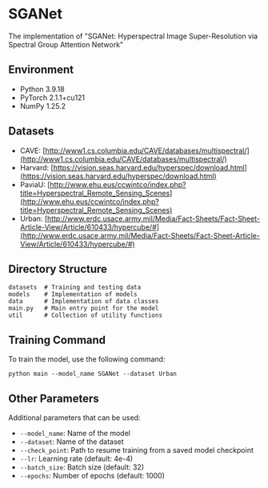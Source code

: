 # SGANet

The implementation of "SGANet: Hyperspectral Image Super-Resolution via Spectral Group Attention Network"

## Environment

- Python 3.9.18
- PyTorch 2.1.1+cu121
- NumPy 1.25.2

## Datasets

- CAVE: [http://www1.cs.columbia.edu/CAVE/databases/multispectral/](http://www1.cs.columbia.edu/CAVE/databases/multispectral/)
- Harvard: [https://vision.seas.harvard.edu/hyperspec/download.html](https://vision.seas.harvard.edu/hyperspec/download.html)
- PaviaU: [http://www.ehu.eus/ccwintco/index.php?title=Hyperspectral_Remote_Sensing_Scenes](http://www.ehu.eus/ccwintco/index.php?title=Hyperspectral_Remote_Sensing_Scenes)
- Urban: [http://www.erdc.usace.army.mil/Media/Fact-Sheets/Fact-Sheet-Article-View/Article/610433/hypercube/#](http://www.erdc.usace.army.mil/Media/Fact-Sheets/Fact-Sheet-Article-View/Article/610433/hypercube/#)

## Directory Structure

```
datasets  # Training and testing data
models    # Implementation of models
data      # Implementation of data classes
main.py   # Main entry point for the model
util      # Collection of utility functions
```

## Training Command

To train the model, use the following command:
```
python main --model_name SGANet --dataset Urban
```

## Other Parameters

Additional parameters that can be used:
- `--model_name`: Name of the model
- `--dataset`: Name of the dataset
- `--check_point`: Path to resume training from a saved model checkpoint
- `--lr`: Learning rate (default: 4e-4)
- `--batch_size`: Batch size (default: 32)
- `--epochs`: Number of epochs (default: 1000)

